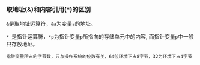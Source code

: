 ### 取地址(&)和内容引用(*)的区别

`&`是取地址运算符，`&a`为变量`a`的地址。

`* `是指针运算符，`*p`为指针变量`p`所指向的存储单元中的内容, 而指针变量`p`中一般只存放地址。

`指针变量所占的字节数，只与操作系统的位数有关，64位环境下占8字节，32为环境下占4字节`
